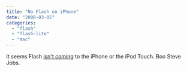 ```yaml
---
title: "No Flash on iPhone"
date: "2008-03-05"
categories: 
  - "flash"
  - "flash-lite"
  - "mac"
---
```


It seems Flash [isn't coming](http://www.techcrunch.com/2008/03/05/adobes-flash-not-good-enough-for-steve-jobs/) to the iPhone or the iPod Touch. Boo Steve Jobs.
